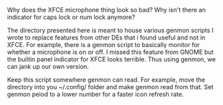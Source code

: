 Why does the XFCE microphone thing look so bad? Why isn't there an indicator for caps lock or num lock anymore?

The directory presented here is meant to house various genmon scripts I wrote to replace features from other DEs that i found useful and not in XFCE. For example, there is a genmon script to basically monitor for whether a microphone is on or off. I missed this feature from GNOME but the builtin panel indicator for XFCE looks terrible. Thus using genmon, we can jank up our own version.

Keep this script somewhere genmon can read. For example, move the directory into you ~/.config/ folder and make genmon read from that. Set genmon peiod to a lower number for a faster icon refresh rate.
